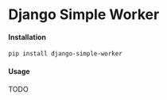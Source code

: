 # Django Simple Worker


#### Installation
```shell
pip install django-simple-worker
```

#### Usage
TODO
